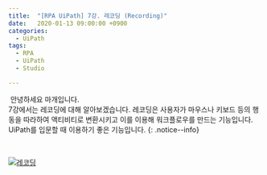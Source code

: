 ```yaml
---
title:  "[RPA UiPath] 7강. 레코딩 (Recording)"
date:   2020-01-13 09:00:00 +0900
categories:
  - UiPath
tags:
  - RPA
  - UiPath
  - Studio

---
```


&nbsp;안녕하세요 마개입니다.  
7강에서는 레코딩에 대해 알아보겠습니다. 레코딩은 사용자가 마우스나 키보드 등의 행동을 따라하여 액티비티로 변환시키고 이를 이용해 워크플로우를 만드는 기능입니다. UiPath를 입문할 때 이용하기 좋은 기능입니다. 
{: .notice--info}

<br>

[![레코딩](http://img.youtube.com/vi/xegRpEzo0Jo/maxresdefault.jpg)](https://www.youtube.com/watch?v=xegRpEzo0Jo)
